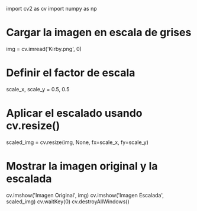 import cv2 as cv
import numpy as np

# Cargar la imagen en escala de grises
img = cv.imread('Kirby.png', 0)

# Definir el factor de escala
scale_x, scale_y = 0.5, 0.5

# Aplicar el escalado usando cv.resize()
scaled_img = cv.resize(img, None, fx=scale_x, fy=scale_y)

# Mostrar la imagen original y la escalada
cv.imshow('Imagen Original', img)
cv.imshow('Imagen Escalada', scaled_img)
cv.waitKey(0)
cv.destroyAllWindows()